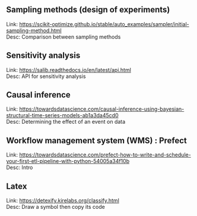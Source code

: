 ## Sampling methods (design of experiments)
Link: https://scikit-optimize.github.io/stable/auto_examples/sampler/initial-sampling-method.html  
Desc: Comparison between sampling methods

## Sensitivity analysis
Link: https://salib.readthedocs.io/en/latest/api.html  
Desc: API for sensitivity analysis

## Causal inference
Link: https://towardsdatascience.com/causal-inference-using-bayesian-structural-time-series-models-ab1a3da45cd0  
Desc: Determining the effect of an event on data

## Workflow management system (WMS) : Prefect
Link: https://towardsdatascience.com/prefect-how-to-write-and-schedule-your-first-etl-pipeline-with-python-54005a34f10b  
Desc: Intro

## Latex
Link: https://detexify.kirelabs.org/classify.html  
Desc: Draw a symbol then copy its code
